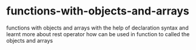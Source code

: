 # functions-with-objects-and-arrays
functions with objects and arrays with the help of declaration syntax and learnt more about rest operator how can be used in function to called the objects and arrays
